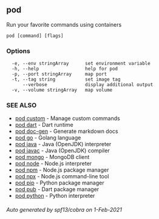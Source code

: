 ## pod

Run your favorite commands using containers

```
pod [command] [flags]
```

### Options

```
  -e, --env stringArray      set environment variable
  -h, --help                 help for pod
  -p, --port stringArray     map port
  -t, --tag string           set image tag
      --verbose              display additional output
  -v, --volume stringArray   map volume
```

### SEE ALSO

* [pod custom](pod_custom.md)	 - Manage custom commands
* [pod dart](pod_dart.md)	 - Dart runtime
* [pod doc-gen](pod_doc-gen.md)	 - Generate markdown docs
* [pod go](pod_go.md)	 - Golang language
* [pod java](pod_java.md)	 - Java (OpenJDK) interpreter
* [pod javac](pod_javac.md)	 - Java (OpenJDK) compiler
* [pod mongo](pod_mongo.md)	 - MongoDB client
* [pod node](pod_node.md)	 - Node.js interpreter
* [pod npm](pod_npm.md)	 - Node.js package manager
* [pod npx](pod_npx.md)	 - Node.js command-line tool
* [pod pip](pod_pip.md)	 - Python package manager
* [pod pub](pod_pub.md)	 - Dart package manager
* [pod python](pod_python.md)	 - Python interpreter

###### Auto generated by spf13/cobra on 1-Feb-2021
